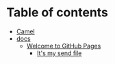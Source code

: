 # Table of contents

* [Camel](README.md)
* [docs](docs/README.md)
  * [Welcome to GitHub Pages](docs/index/1st-file.md)
    * [It's my send file](docs/index/2en-file.md)

